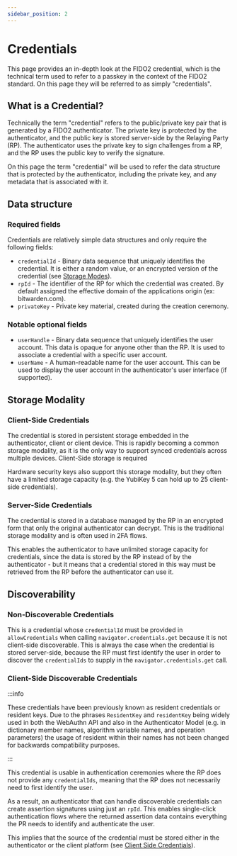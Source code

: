 ```yaml
---
sidebar_position: 2
---
```


# Credentials

This page provides an in-depth look at the FIDO2 credential, which is the technical term used to
refer to a passkey in the context of the FIDO2 standard. On this page they will be referred to as
simply "credentials".

## What is a Credential?

Technically the term "credential" refers to the public/private key pair that is generated by a FIDO2
authenticator. The private key is protected by the authenticator, and the public key is stored
server-side by the Relaying Party (RP). The authenticator uses the private key to sign challenges
from a RP, and the RP uses the public key to verify the signature.

On this page the term "credential" will be used to refer the data structure that is protected by the
authenticator, including the private key, and any metadata that is associated with it.

## Data structure

### Required fields

Credentials are relatively simple data structures and only require the following fields:

- `credentialId` - Binary data sequence that uniquely identifies the credential. It is either a
  random value, or an encrypted version of the credential (see [Storage Modes](#storage-modality)).
- `rpId` - The identifier of the RP for which the credential was created. By default assigned the
  effective domain of the applications origin (ex: bitwarden.com).
- `privateKey` - Private key material, created during the creation ceremony.

### Notable optional fields

- `userHandle` - Binary data sequence that uniquely identifies the user account. This data is opaque
  for anyone other than the RP. It is used to associate a credential with a specific user account.
- `userName` - A human-readable name for the user account. This can be used to display the user
  account in the authenticator's user interface (if supported).

## Storage Modality

### Client-Side Credentials

The credential is stored in persistent storage embedded in the authenticator, client or client
device. This is rapidly becoming a common storage modality, as it is the only way to support synced
credentials across multiple devices. Client-Side storage is required

Hardware security keys also support this storage modality, but they often have a limited storage
capacity (e.g. the YubiKey 5 can hold up to 25 client-side credentials).

### Server-Side Credentials

The credential is stored in a database managed by the RP in an encrypted form that only the original
authenticator can decrypt. This is the traditional storage modality and is often used in 2FA flows.

This enables the authenticator to have unlimited storage capacity for credentials, since the data is
stored by the RP instead of by the authenticator - but it means that a credential stored in this way
must be retrieved from the RP before the authenticator can use it.

## Discoverability

### Non-Discoverable Credentials

This is a credential whose `credentialId` must be provided in `allowCredentials` when calling
`navigator.credentials.get` because it is not client-side discoverable. This is always the case when
the credential is stored server-side, because the RP must first identify the user in order to
discover the `credentialIds` to supply in the `navigator.credentials.get` call.

### Client-Side Discoverable Credentials

:::info

These credentials have been previously known as resident credentials or resident keys. Due to the
phrases `ResidentKey` and `residentKey` being widely used in both the WebAuthn API and also in the
Authenticator Model (e.g. in dictionary member names, algorithm variable names, and operation
parameters) the usage of resident within their names has not been changed for backwards
compatibility purposes.

:::

This credential is usable in authentication ceremonies where the RP does not provide any
`credentialIds`, meaning that the RP does not necessarily need to first identify the user.

As a result, an authenticator that can handle discoverable credentials can create assertion
signatures using just an `rpId`. This enables single-click authentication flows where the returned
assertion data contains everything the PR needs to identify and authenticate the user.

This implies that the source of the credential must be stored either in the authenticator or the
client platform (see [Client Side Credentials](#client-side-credentials)).
